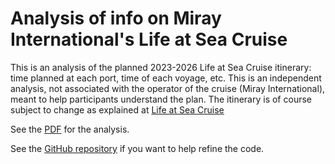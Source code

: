 # Analysis of info on Miray International's Life at Sea Cruise
This is an analysis of the planned 2023-2026 Life at Sea Cruise
itinerary: time planned at each port,
time of each voyage, etc. This is an independent analysis, not associated with the operator
of the cruise (Miray International), meant to help participants understand the plan.
The itinerary is of course subject to change as explained at
[Life at Sea Cruise](https://www.lifeatseacruises.com/)

See the [PDF](life_at_sea_analyze.pdf) for the analysis.

See the [GitHub repository](https://github.com/nealmcb/life_at_sea_cruise) if you want to help refine the code.
